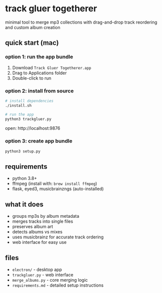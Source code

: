 # track gluer togetherer

minimal tool to merge mp3 collections with drag-and-drop track reordering and custom album creation

## quick start (mac)

### option 1: run the app bundle
1. Download `Track Gluer Togetherer.app`
2. Drag to Applications folder
3. Double-click to run

### option 2: install from source
```bash
# install dependencies
./install.sh

# run the app
python3 trackgluer.py
```
open: http://localhost:9876

### option 3: create app bundle
```bash
python3 setup.py
```

## requirements

- python 3.8+
- ffmpeg (install with: `brew install ffmpeg`)
- flask, eyed3, musicbrainzngs (auto-installed)

## what it does

- groups mp3s by album metadata
- merges tracks into single files
- preserves album art
- detects albums vs mixes
- uses musicbrainz for accurate track ordering
- web interface for easy use

## files

- `electron/` - desktop app
- `trackgluer.py` - web interface
- `merge_albums.py` - core merging logic
- `requirements.md` - detailed setup instructions